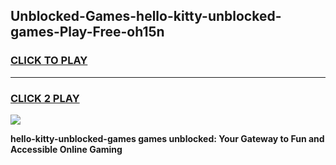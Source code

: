 
## Unblocked-Games-hello-kitty-unblocked-games-Play-Free-oh15n
<h3>
<a href="https://premium76.site?title=hello-kitty-unblocked-games&ref=09A">CLICK TO PLAY</a></h3>
<hr>

<h3>
<a href="https://premium76.site?title=hello-kitty-unblocked-games&ref=09A">CLICK 2 PLAY</a>
  
</h3>

<a href="https://premium76.site?title=hello-kitty-unblocked-games&ref=09A"><img src="https://clearcache.store/games.png"></a>


**hello-kitty-unblocked-games games unblocked: Your Gateway to Fun and Accessible Online Gaming**

